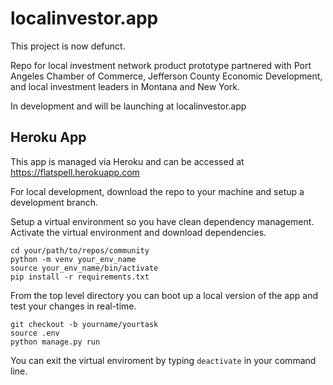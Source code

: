 # localinvestor.app
This project is now defunct. 

Repo for local investment network product prototype partnered with Port Angeles Chamber of Commerce, Jefferson County Economic Development, and local investment leaders in Montana and New York.

In development and will be launching at localinvestor.app

## Heroku App
This app is managed via Heroku and can be accessed at https://flatspell.herokuapp.com

For local development, download the repo to your machine and setup a development branch. 

Setup a virtual environment so you have clean dependency management. Activate the virtual environment and download dependencies.
```
cd your/path/to/repos/community
python -m venv your_env_name
source your_env_name/bin/activate
pip install -r requirements.txt
```

From the top level directory you can boot up a local version of the app and test your changes in real-time.
```
git checkout -b yourname/yourtask
source .env
python manage.py run
```

You can exit the virtual enviroment by typing `deactivate` in your command line.
